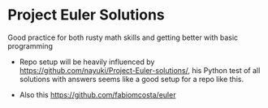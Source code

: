 # Project Euler Solutions
Good practice for both rusty math skills and getting better with basic programming

- Repo setup will be heavily influenced by https://github.com/nayuki/Project-Euler-solutions/,
  his Python test of all solutions with answers seems like a good setup for a repo like this.

- Also this https://github.com/fabiomcosta/euler

